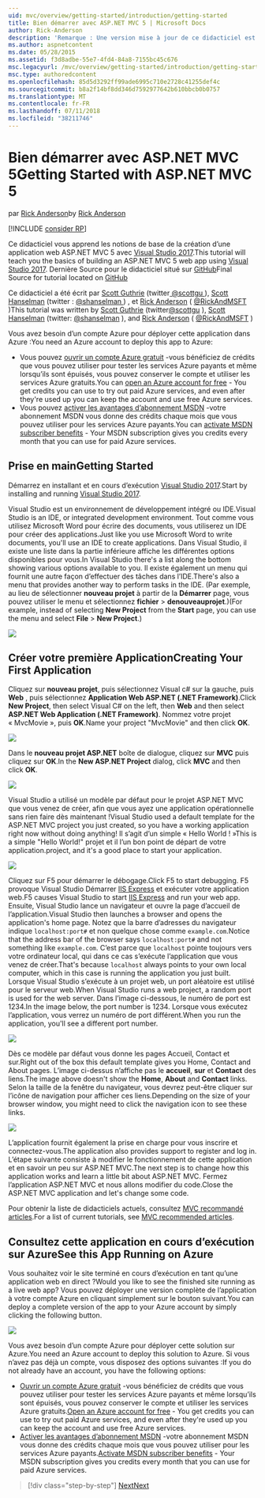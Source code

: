 ```yaml
---
uid: mvc/overview/getting-started/introduction/getting-started
title: Bien démarrer avec ASP.NET MVC 5 | Microsoft Docs
author: Rick-Anderson
description: 'Remarque : Une version mise à jour de ce didacticiel est disponible ici à l’aide de Visual Studio 2015. Le nouveau didacticiel utilise ASP.NET Core MVC 6, qui fournit de nombreuses improvem...'
ms.author: aspnetcontent
ms.date: 05/28/2015
ms.assetid: f3d8adbe-55e7-4fd4-84a8-7155bc45c676
msc.legacyurl: /mvc/overview/getting-started/introduction/getting-started
msc.type: authoredcontent
ms.openlocfilehash: 85d5d3292ff99ade6995c710e2728c41255def4c
ms.sourcegitcommit: b8a2f14bf8dd346d7592977642b610bbcb0b0757
ms.translationtype: MT
ms.contentlocale: fr-FR
ms.lasthandoff: 07/11/2018
ms.locfileid: "38211746"
---
```

<a name="getting-started-with-aspnet-mvc-5"></a><span data-ttu-id="6288a-104">Bien démarrer avec ASP.NET MVC 5</span><span class="sxs-lookup"><span data-stu-id="6288a-104">Getting Started with ASP.NET MVC 5</span></span>
====================
<span data-ttu-id="6288a-105">par [Rick Anderson](https://github.com/Rick-Anderson)</span><span class="sxs-lookup"><span data-stu-id="6288a-105">by [Rick Anderson](https://github.com/Rick-Anderson)</span></span>

[!INCLUDE [consider RP](../../../../includes/razor.md)]

 <span data-ttu-id="6288a-106">Ce didacticiel vous apprend les notions de base de la création d’une application web ASP.NET MVC 5 avec [Visual Studio 2017](https://www.visualstudio.com/).</span><span class="sxs-lookup"><span data-stu-id="6288a-106">This tutorial will teach you the basics of building an ASP.NET MVC 5 web app using [Visual Studio 2017](https://www.visualstudio.com/).</span></span> <span data-ttu-id="6288a-107">Dernière Source pour le didacticiel situé sur [GitHub](https://github.com/aspnet/Docs/tree/master/aspnet/mvc/overview/getting-started/introduction/sample/MvcMovie/MvcMovie)</span><span class="sxs-lookup"><span data-stu-id="6288a-107">Final Source for tutorial located on [GitHub](https://github.com/aspnet/Docs/tree/master/aspnet/mvc/overview/getting-started/introduction/sample/MvcMovie/MvcMovie)</span></span>


 <span data-ttu-id="6288a-108">Ce didacticiel a été écrit par [Scott Guthrie](https://weblogs.asp.net/scottgu/) (twitter[ @scottgu ](https://twitter.com/scottgu) ), [Scott Hanselman](http://www.hanselman.com/blog/) (twitter : [ @shanselman ](https://twitter.com/shanselman) ) , et [Rick Anderson](https://twitter.com/RickAndMSFT) ( [ @RickAndMSFT ](https://twitter.com/#!/RickAndMSFT) )</span><span class="sxs-lookup"><span data-stu-id="6288a-108">This tutorial was written by [Scott Guthrie](https://weblogs.asp.net/scottgu/) (twitter[@scottgu](https://twitter.com/scottgu) ), [Scott Hanselman](http://www.hanselman.com/blog/) (twitter: [@shanselman](https://twitter.com/shanselman) ), and [Rick Anderson](https://twitter.com/RickAndMSFT) ( [@RickAndMSFT](https://twitter.com/#!/RickAndMSFT) )</span></span>

 <span data-ttu-id="6288a-109">Vous avez besoin d’un compte Azure pour déployer cette application dans Azure :</span><span class="sxs-lookup"><span data-stu-id="6288a-109">You need an Azure account to deploy this app to Azure:</span></span>

 - <span data-ttu-id="6288a-110">Vous pouvez [ouvrir un compte Azure gratuit](https://azure.microsoft.com/pricing/free-trial/?WT.mc_id=A443DD604) -vous bénéficiez de crédits que vous pouvez utiliser pour tester les services Azure payants et même lorsqu’ils sont épuisés, vous pouvez conserver le compte et utiliser les services Azure gratuits.</span><span class="sxs-lookup"><span data-stu-id="6288a-110">You can [open an Azure account for free](https://azure.microsoft.com/pricing/free-trial/?WT.mc_id=A443DD604) - You get credits you can use to try out paid Azure services, and even after they're used up you can keep the account and use free Azure services.</span></span>
 - <span data-ttu-id="6288a-111">Vous pouvez [activer les avantages d’abonnement MSDN](https://azure.microsoft.com/pricing/member-offers/msdn-benefits-details/?WT.mc_id=A443DD604) -votre abonnement MSDN vous donne des crédits chaque mois que vous pouvez utiliser pour les services Azure payants.</span><span class="sxs-lookup"><span data-stu-id="6288a-111">You can [activate MSDN subscriber benefits](https://azure.microsoft.com/pricing/member-offers/msdn-benefits-details/?WT.mc_id=A443DD604) - Your MSDN subscription gives you credits every month that you can use for paid Azure services.</span></span>


## <a name="getting-started"></a><span data-ttu-id="6288a-112">Prise en main</span><span class="sxs-lookup"><span data-stu-id="6288a-112">Getting Started</span></span>

<span data-ttu-id="6288a-113">Démarrez en installant et en cours d’exécution [Visual Studio 2017](https://www.visualstudio.com/).</span><span class="sxs-lookup"><span data-stu-id="6288a-113">Start by installing and running [Visual Studio 2017](https://www.visualstudio.com/).</span></span>

<span data-ttu-id="6288a-114">Visual Studio est un environnement de développement intégré ou IDE.</span><span class="sxs-lookup"><span data-stu-id="6288a-114">Visual Studio is an IDE, or integrated development environment.</span></span> <span data-ttu-id="6288a-115">Tout comme vous utilisez Microsoft Word pour écrire des documents, vous utiliserez un IDE pour créer des applications.</span><span class="sxs-lookup"><span data-stu-id="6288a-115">Just like you use Microsoft Word to write documents, you'll use an IDE to create applications.</span></span> <span data-ttu-id="6288a-116">Dans Visual Studio, il existe une liste dans la partie inférieure affiche les différentes options disponibles pour vous.</span><span class="sxs-lookup"><span data-stu-id="6288a-116">In Visual Studio there's a list along the bottom showing various options available to you.</span></span> <span data-ttu-id="6288a-117">Il existe également un menu qui fournit une autre façon d’effectuer des tâches dans l’IDE.</span><span class="sxs-lookup"><span data-stu-id="6288a-117">There's also a menu that provides another way to perform tasks in the IDE.</span></span> <span data-ttu-id="6288a-118">(Par exemple, au lieu de sélectionner **nouveau projet** à partir de la **Démarrer** page, vous pouvez utiliser le menu et sélectionnez **fichier** &gt; **denouveauprojet**.)</span><span class="sxs-lookup"><span data-stu-id="6288a-118">(For example, instead of selecting **New Project** from the **Start** page, you can use the menu and select **File** &gt; **New Project**.)</span></span>


![](getting-started/_static/image1.png)  


## <a name="creating-your-first-application"></a><span data-ttu-id="6288a-119">Créer votre première Application</span><span class="sxs-lookup"><span data-stu-id="6288a-119">Creating Your First Application</span></span>

<span data-ttu-id="6288a-120">Cliquez sur **nouveau projet**, puis sélectionnez Visual c# sur la gauche, puis **Web** , puis sélectionnez **Application Web ASP.NET (.NET Framework)**.</span><span class="sxs-lookup"><span data-stu-id="6288a-120">Click **New Project**, then select Visual C# on the left, then **Web** and then select **ASP.NET Web Application (.NET Framework)**.</span></span> <span data-ttu-id="6288a-121">Nommez votre projet « MvcMovie », puis **OK**.</span><span class="sxs-lookup"><span data-stu-id="6288a-121">Name your project "MvcMovie" and then click **OK**.</span></span>

![](getting-started/_static/image2.png)

<span data-ttu-id="6288a-122">Dans le **nouveau projet ASP.NET** boîte de dialogue, cliquez sur **MVC** puis cliquez sur **OK**.</span><span class="sxs-lookup"><span data-stu-id="6288a-122">In the **New ASP.NET Project** dialog, click **MVC** and then click **OK**.</span></span>

![](getting-started/_static/image3.png)

<span data-ttu-id="6288a-123">Visual Studio a utilisé un modèle par défaut pour le projet ASP.NET MVC que vous venez de créer, afin que vous ayez une application opérationnelle sans rien faire dès maintenant !</span><span class="sxs-lookup"><span data-stu-id="6288a-123">Visual Studio used a default template for the ASP.NET MVC project you just created, so you have a working application right now without doing anything!</span></span> <span data-ttu-id="6288a-124">Il s’agit d’un simple « Hello World ! »</span><span class="sxs-lookup"><span data-stu-id="6288a-124">This is a simple "Hello World!"</span></span> <span data-ttu-id="6288a-125">projet et il l’un bon point de départ de votre application.</span><span class="sxs-lookup"><span data-stu-id="6288a-125">project, and it's a good place to start your application.</span></span>

![](getting-started/_static/image4.png)

<span data-ttu-id="6288a-126">Cliquez sur F5 pour démarrer le débogage.</span><span class="sxs-lookup"><span data-stu-id="6288a-126">Click F5 to start debugging.</span></span> <span data-ttu-id="6288a-127">F5 provoque Visual Studio Démarrer [IIS Express](https://www.iis.net/learn/extensions/introduction-to-iis-express/iis-express-overview) et exécuter votre application web.</span><span class="sxs-lookup"><span data-stu-id="6288a-127">F5 causes Visual Studio to start [IIS Express](https://www.iis.net/learn/extensions/introduction-to-iis-express/iis-express-overview) and run your web app.</span></span> <span data-ttu-id="6288a-128">Ensuite, Visual Studio lance un navigateur et ouvre la page d’accueil de l’application.</span><span class="sxs-lookup"><span data-stu-id="6288a-128">Visual Studio then launches a browser and opens the application's home page.</span></span> <span data-ttu-id="6288a-129">Notez que la barre d’adresses du navigateur indique `localhost:port#` et non quelque chose comme `example.com`.</span><span class="sxs-lookup"><span data-stu-id="6288a-129">Notice that the address bar of the browser says `localhost:port#` and not something like `example.com`.</span></span> <span data-ttu-id="6288a-130">C’est parce que `localhost` pointe toujours vers votre ordinateur local, qui dans ce cas s’exécute l’application que vous venez de créer.</span><span class="sxs-lookup"><span data-stu-id="6288a-130">That's because `localhost` always points to your own local computer, which in this case is running the application you just built.</span></span> <span data-ttu-id="6288a-131">Lorsque Visual Studio s’exécute à un projet web, un port aléatoire est utilisé pour le serveur web.</span><span class="sxs-lookup"><span data-stu-id="6288a-131">When Visual Studio runs a web project, a random port is used for the web server.</span></span> <span data-ttu-id="6288a-132">Dans l’image ci-dessous, le numéro de port est 1234.</span><span class="sxs-lookup"><span data-stu-id="6288a-132">In the image below, the port number is 1234.</span></span> <span data-ttu-id="6288a-133">Lorsque vous exécutez l’application, vous verrez un numéro de port différent.</span><span class="sxs-lookup"><span data-stu-id="6288a-133">When you run the application, you'll see a different port number.</span></span>

![](getting-started/_static/image5.png)

<span data-ttu-id="6288a-134">Dès ce modèle par défaut vous donne les pages Accueil, Contact et sur.</span><span class="sxs-lookup"><span data-stu-id="6288a-134">Right out of the box this default template gives you Home, Contact and About pages.</span></span> <span data-ttu-id="6288a-135">L’image ci-dessus n’affiche pas le **accueil**, **sur** et **Contact** des liens.</span><span class="sxs-lookup"><span data-stu-id="6288a-135">The image above doesn't show the **Home**, **About** and **Contact** links.</span></span> <span data-ttu-id="6288a-136">Selon la taille de la fenêtre du navigateur, vous devrez peut-être cliquer sur l’icône de navigation pour afficher ces liens.</span><span class="sxs-lookup"><span data-stu-id="6288a-136">Depending on the size of your browser window, you might need to click the navigation icon to see these links.</span></span>

![](getting-started/_static/image6.png)  

<span data-ttu-id="6288a-137">L’application fournit également la prise en charge pour vous inscrire et connectez-vous.</span><span class="sxs-lookup"><span data-stu-id="6288a-137">The application also provides support to register and log in.</span></span> <span data-ttu-id="6288a-138">L’étape suivante consiste à modifier le fonctionnement de cette application et en savoir un peu sur ASP.NET MVC.</span><span class="sxs-lookup"><span data-stu-id="6288a-138">The next step is to change how this application works and learn a little bit about ASP.NET MVC.</span></span> <span data-ttu-id="6288a-139">Fermez l’application ASP.NET MVC et nous allons modifier du code.</span><span class="sxs-lookup"><span data-stu-id="6288a-139">Close the ASP.NET MVC application and let's change some code.</span></span>

<span data-ttu-id="6288a-140">Pour obtenir la liste de didacticiels actuels, consultez [MVC recommandé articles](../mvc-learning-sequence.md).</span><span class="sxs-lookup"><span data-stu-id="6288a-140">For a list of current tutorials, see [MVC recommended articles](../mvc-learning-sequence.md).</span></span>

## <a name="see-this-app-running-on-azure"></a><span data-ttu-id="6288a-141">Consultez cette application en cours d’exécution sur Azure</span><span class="sxs-lookup"><span data-stu-id="6288a-141">See this App Running on Azure</span></span>

<span data-ttu-id="6288a-142">Vous souhaitez voir le site terminé en cours d’exécution en tant qu’une application web en direct ?</span><span class="sxs-lookup"><span data-stu-id="6288a-142">Would you like to see the finished site running as a live web app?</span></span> <span data-ttu-id="6288a-143">Vous pouvez déployer une version complète de l’application à votre compte Azure en cliquant simplement sur le bouton suivant.</span><span class="sxs-lookup"><span data-stu-id="6288a-143">You can deploy a complete version of the app to your Azure account by simply clicking the following button.</span></span>

[![](https://azuredeploy.net/deploybutton.png)](https://azuredeploy.net/?repository=https://github.com/aspnet/Docs/tree/master/aspnet/mvc/overview/getting-started/introduction/sample/MvcMovie&amp;WT.mc_id=deploy_azure_aspnet)

<span data-ttu-id="6288a-144">Vous avez besoin d’un compte Azure pour déployer cette solution sur Azure.</span><span class="sxs-lookup"><span data-stu-id="6288a-144">You need an Azure account to deploy this solution to Azure.</span></span> <span data-ttu-id="6288a-145">Si vous n’avez pas déjà un compte, vous disposez des options suivantes :</span><span class="sxs-lookup"><span data-stu-id="6288a-145">If you do not already have an account, you have the following options:</span></span>

- <span data-ttu-id="6288a-146">[Ouvrir un compte Azure gratuit](https://azure.microsoft.com/pricing/free-trial/?WT.mc_id=A443DD604) -vous bénéficiez de crédits que vous pouvez utiliser pour tester les services Azure payants et même lorsqu’ils sont épuisés, vous pouvez conserver le compte et utiliser les services Azure gratuits.</span><span class="sxs-lookup"><span data-stu-id="6288a-146">[Open an Azure account for free](https://azure.microsoft.com/pricing/free-trial/?WT.mc_id=A443DD604) - You get credits you can use to try out paid Azure services, and even after they're used up you can keep the account and use free Azure services.</span></span>
- <span data-ttu-id="6288a-147">[Activer les avantages d’abonnement MSDN](https://azure.microsoft.com/pricing/member-offers/msdn-benefits-details/?WT.mc_id=A443DD604) -votre abonnement MSDN vous donne des crédits chaque mois que vous pouvez utiliser pour les services Azure payants.</span><span class="sxs-lookup"><span data-stu-id="6288a-147">[Activate MSDN subscriber benefits](https://azure.microsoft.com/pricing/member-offers/msdn-benefits-details/?WT.mc_id=A443DD604) - Your MSDN subscription gives you credits every month that you can use for paid Azure services.</span></span>

> [!div class="step-by-step"]
> [<span data-ttu-id="6288a-148">Next</span><span class="sxs-lookup"><span data-stu-id="6288a-148">Next</span></span>](adding-a-controller.md)
